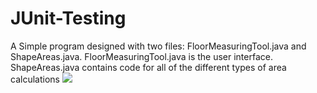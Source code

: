 # JUnit-Testing
A Simple program designed with two files: FloorMeasuringTool.java and ShapeAreas.java.
FloorMeasuringTool.java is the user interface. ShapeAreas.java contains code for all of the
different types of area calculations
<img src = "https://github.com/user-attachments/assets/a14146e8-e9b4-4b45-9ee4-559997c7bf88" />
